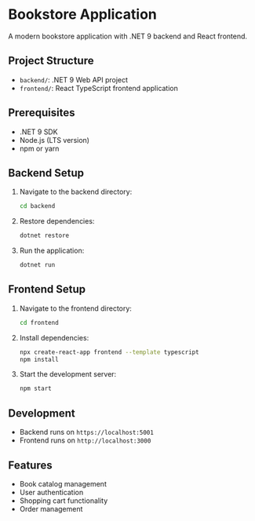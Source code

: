 # Bookstore Application

A modern bookstore application with .NET 9 backend and React frontend.

## Project Structure
- `backend/`: .NET 9 Web API project
- `frontend/`: React TypeScript frontend application

## Prerequisites
- .NET 9 SDK
- Node.js (LTS version)
- npm or yarn

## Backend Setup
1. Navigate to the backend directory:
   ```bash
   cd backend
   ```
2. Restore dependencies:
   ```bash
   dotnet restore
   ```
3. Run the application:
   ```bash
   dotnet run
   ```

## Frontend Setup
1. Navigate to the frontend directory:
   ```bash
   cd frontend
   ```
2. Install dependencies:
   ```bash
   npx create-react-app frontend --template typescript
   npm install
   ```
3. Start the development server:
   ```bash
   npm start
   ```

## Development
- Backend runs on `https://localhost:5001`
- Frontend runs on `http://localhost:3000`

## Features
- Book catalog management
- User authentication
- Shopping cart functionality
- Order management 